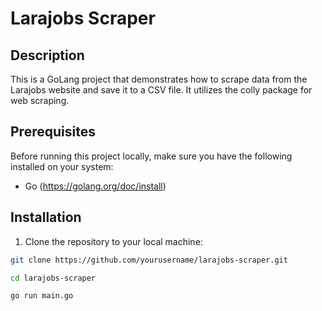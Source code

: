 # Larajobs Scraper

## Description

This is a GoLang project that demonstrates how to scrape data from the Larajobs website and save it to a CSV file. It utilizes the colly package for web scraping.

## Prerequisites

Before running this project locally, make sure you have the following installed on your system:

- Go (https://golang.org/doc/install)

## Installation

1. Clone the repository to your local machine:

```bash
git clone https://github.com/yourusername/larajobs-scraper.git

cd larajobs-scraper

go run main.go
